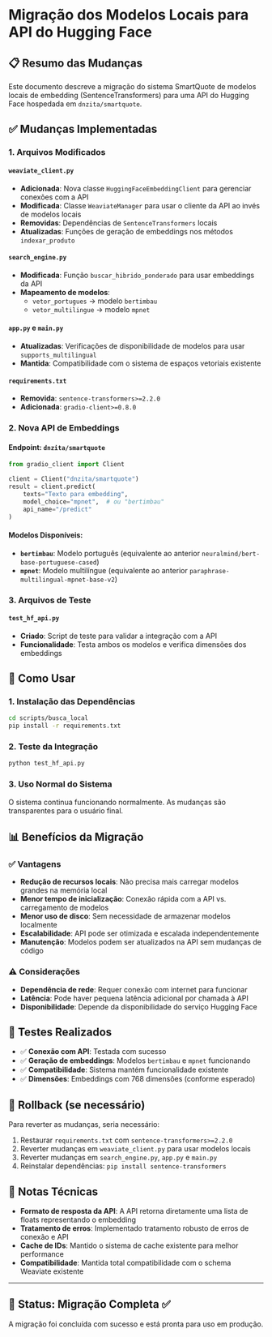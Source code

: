 # Migração dos Modelos Locais para API do Hugging Face

## 📋 Resumo das Mudanças

Este documento descreve a migração do sistema SmartQuote de modelos locais de embedding (SentenceTransformers) para uma API do Hugging Face hospedada em `dnzita/smartquote`.

## ✅ Mudanças Implementadas

### 1. **Arquivos Modificados**

#### `weaviate_client.py`
- **Adicionada**: Nova classe `HuggingFaceEmbeddingClient` para gerenciar conexões com a API
- **Modificada**: Classe `WeaviateManager` para usar o cliente da API ao invés de modelos locais
- **Removidas**: Dependências de `SentenceTransformers` locais
- **Atualizadas**: Funções de geração de embeddings nos métodos `indexar_produto`

#### `search_engine.py` 
- **Modificada**: Função `buscar_hibrido_ponderado` para usar embeddings da API
- **Mapeamento de modelos**: 
  - `vetor_portugues` → modelo `bertimbau`
  - `vetor_multilingue` → modelo `mpnet`

#### `app.py` e `main.py`
- **Atualizadas**: Verificações de disponibilidade de modelos para usar `supports_multilingual`
- **Mantida**: Compatibilidade com o sistema de espaços vetoriais existente

#### `requirements.txt`
- **Removida**: `sentence-transformers>=2.2.0`
- **Adicionada**: `gradio-client>=0.8.0`

### 2. **Nova API de Embeddings**

#### Endpoint: `dnzita/smartquote`
```python
from gradio_client import Client

client = Client("dnzita/smartquote")
result = client.predict(
    texts="Texto para embedding",
    model_choice="mpnet",  # ou "bertimbau"
    api_name="/predict"
)
```

#### Modelos Disponíveis:
- **`bertimbau`**: Modelo português (equivalente ao anterior `neuralmind/bert-base-portuguese-cased`)
- **`mpnet`**: Modelo multilíngue (equivalente ao anterior `paraphrase-multilingual-mpnet-base-v2`)

### 3. **Arquivos de Teste**

#### `test_hf_api.py`
- **Criado**: Script de teste para validar a integração com a API
- **Funcionalidade**: Testa ambos os modelos e verifica dimensões dos embeddings

## 🔧 Como Usar

### 1. **Instalação das Dependências**
```bash
cd scripts/busca_local
pip install -r requirements.txt
```

### 2. **Teste da Integração**
```bash
python test_hf_api.py
```

### 3. **Uso Normal do Sistema**
O sistema continua funcionando normalmente. As mudanças são transparentes para o usuário final.

## 📊 Benefícios da Migração

### ✅ **Vantagens**
- **Redução de recursos locais**: Não precisa mais carregar modelos grandes na memória local
- **Menor tempo de inicialização**: Conexão rápida com a API vs. carregamento de modelos
- **Menor uso de disco**: Sem necessidade de armazenar modelos localmente
- **Escalabilidade**: API pode ser otimizada e escalada independentemente
- **Manutenção**: Modelos podem ser atualizados na API sem mudanças de código

### ⚠️ **Considerações**
- **Dependência de rede**: Requer conexão com internet para funcionar
- **Latência**: Pode haver pequena latência adicional por chamada à API
- **Disponibilidade**: Depende da disponibilidade do serviço Hugging Face

## 🧪 Testes Realizados

- ✅ **Conexão com API**: Testada com sucesso
- ✅ **Geração de embeddings**: Modelos `bertimbau` e `mpnet` funcionando
- ✅ **Compatibilidade**: Sistema mantém funcionalidade existente
- ✅ **Dimensões**: Embeddings com 768 dimensões (conforme esperado)

## 🔄 Rollback (se necessário)

Para reverter as mudanças, seria necessário:

1. Restaurar `requirements.txt` com `sentence-transformers>=2.2.0`
2. Reverter mudanças em `weaviate_client.py` para usar modelos locais
3. Reverter mudanças em `search_engine.py`, `app.py` e `main.py`
4. Reinstalar dependências: `pip install sentence-transformers`

## 📝 Notas Técnicas

- **Formato de resposta da API**: A API retorna diretamente uma lista de floats representando o embedding
- **Tratamento de erros**: Implementado tratamento robusto de erros de conexão e API
- **Cache de IDs**: Mantido o sistema de cache existente para melhor performance
- **Compatibilidade**: Mantida total compatibilidade com o schema Weaviate existente

---

## 🚀 Status: Migração Completa ✅

A migração foi concluída com sucesso e está pronta para uso em produção.

